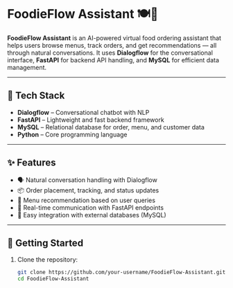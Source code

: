 # FoodieFlow Assistant 🍽️🤖

**FoodieFlow Assistant** is an AI-powered virtual food ordering assistant that helps users browse menus, track orders, and get recommendations — all through natural conversations. It uses **Dialogflow** for the conversational interface, **FastAPI** for backend API handling, and **MySQL** for efficient data management.

---

## 🔧 Tech Stack

- **Dialogflow** – Conversational chatbot with NLP
- **FastAPI** – Lightweight and fast backend framework
- **MySQL** – Relational database for order, menu, and customer data
- **Python** – Core programming language

---

## ✨ Features

- 🗣️ Natural conversation handling with Dialogflow
- 📦 Order placement, tracking, and status updates
- 🍛 Menu recommendation based on user queries
- 🔄 Real-time communication with FastAPI endpoints
- 🧠 Easy integration with external databases (MySQL)

---

## 🚀 Getting Started

1. Clone the repository:
   ```bash
   git clone https://github.com/your-username/FoodieFlow-Assistant.git
   cd FoodieFlow-Assistant
